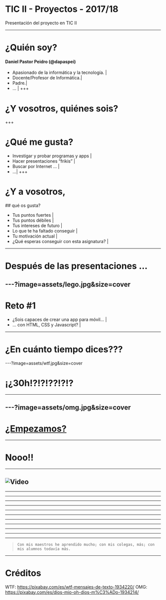# TIC II - Proyectos - 2017/18

Presentación del proyecto en TIC II

---
# ¿Quién soy?
#### Daniel Pastor Peidro (@dapaspei)

- Apasionado de la informática y la tecnología. |
- Docente/Profesor de Informática.|
- Padre.|
- … |
+++
# ¿Y vosotros, quiénes sois?
+++
# ¿Qué me gusta?

- Investigar y probar programas y apps |
- Hacer presentaciones “frikis” |
- Buscar por Internet ... |
- ...|
+++
# ¿Y a vosotros,
## qué os gusta?
- Tus puntos fuertes |
- Tus puntos débiles |
- Tus intereses de futuro |
- Lo que te ha faltado conseguir |
- Tu motivación actual |  
- ¿Qué esperas conseguir con esta asignatura? |
--- 
# Después de las presentaciones ...
---?image=assets/lego.jpg&size=cover
---
# Reto #1
- ¿Sois capaces de crear una app para móvil... |
- ... con HTML, CSS y Javascript? |
---
# ¿En cuánto tiempo dices???
---?image=assets/wtf.jpg&size=cover
# ¡¿30h!?!?!??!?!?
---
---?image=assets/omg.jpg&size=cover
---
# <a href="http://hackertyper.net" target=“_blank”>¿Empezamos?</a>
---
# Nooo!!
---
![Video](https://www.youtube.com/embed/b2UyFJ_GMZc)
---
---
---
---
---
---
---
---
---
---
---
---
> `Con mis maestros he aprendido mucho; con mis colegas, más; con mis alumnos todavía más.`
---
# Créditos
WTF: https://pixabay.com/es/wtf-mensajes-de-texto-1934220/
OMG: https://pixabay.com/es/dios-mio-oh-dios-m%C3%ADo-1934214/


